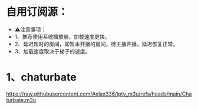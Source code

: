# 自用订阅源：
- ⚠️注意事项：
- 1、推荐使用系统播放器，加载速度更快。
- 2、延迟超时的房间，即暂未开播的房间，待主播开播，延迟恢复正常。
- 3、加载速度取决于梯子的速度。
# 1、chaturbate
https://raw.githubusercontent.com/Axlax336/iptv_m3u/refs/heads/main/Chaturbate.m3u

